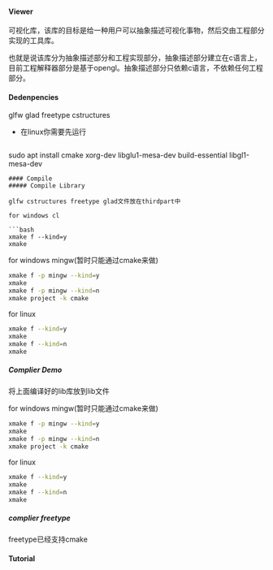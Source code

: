 #### Viewer

   可视化库，该库的目标是给一种用户可以抽象描述可视化事物，然后交由工程部分实现的工具库。

   也就是说该库分为抽象描述部分和工程实现部分，抽象描述部分建立在c语言上，目前工程解释器部分是基于opengl。抽象描述部分只依赖c语言，不依赖任何工程部分。



#### Dedenpencies

glfw glad freetype cstructures

* 在linux你需要先运行

  ```bash
sudo apt install cmake xorg-dev libglu1-mesa-dev build-essential libgl1-mesa-dev
  ```
#### Compile
##### Compile Library

glfw cstructures freetype glad文件放在thirdpart中

for windows cl

```bash
xmake f --kind=y
xmake
```

for windows mingw(暂时只能通过cmake来做)

```bash
xmake f -p mingw --kind=y
xmake
xmake f -p mingw --kind=n
xmake project -k cmake
```

for linux

```bash
xmake f --kind=y
xmake 
xmake f --kind=n
xmake
```

##### Complier Demo

将上面编译好的lib库放到lib文件

for windows mingw(暂时只能通过cmake来做)

```bash
xmake f -p mingw --kind=y
xmake
xmake f -p mingw --kind=n
xmake project -k cmake
```
for linux

```bash
xmake f --kind=y
xmake 
xmake f --kind=n
xmake
```
##### complier freetype

freetype已经支持cmake



#### Tutorial




